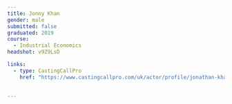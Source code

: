 ```yaml
---
title: Jonny Khan
gender: male
submitted: false
graduated: 2019
course:
  - Industrial Economics
headshot: v9Z9LsD

links:
  - type: CastingCallPro
    href: "https://www.castingcallpro.com/uk/actor/profile/jonathan-khan"
    

---
```

